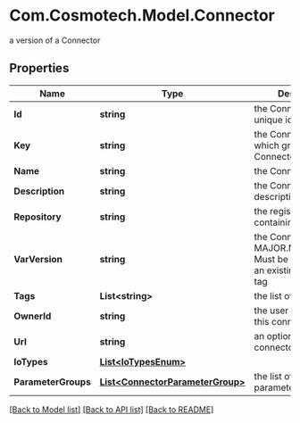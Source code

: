 # Com.Cosmotech.Model.Connector
a version of a Connector

## Properties

Name | Type | Description | Notes
------------ | ------------- | ------------- | -------------
**Id** | **string** | the Connector version unique identifier | [optional] [readonly] 
**Key** | **string** | the Connector key which group Connector versions | [optional] 
**Name** | **string** | the Connector name | [optional] 
**Description** | **string** | the Connector description | [optional] 
**Repository** | **string** | the registry repository containing the image | [optional] 
**VarVersion** | **string** | the Connector version MAJOR.MINOR.PATCH. Must be aligned with an existing repository tag | [optional] 
**Tags** | **List&lt;string&gt;** | the list of tags | [optional] 
**OwnerId** | **string** | the user id which own this connector version | [optional] [readonly] 
**Url** | **string** | an optional URL link to connector page | [optional] 
**IoTypes** | [**List&lt;IoTypesEnum&gt;**](IoTypesEnum.md) |  | [optional] 
**ParameterGroups** | [**List&lt;ConnectorParameterGroup&gt;**](ConnectorParameterGroup.md) | the list of connector parameters groups | [optional] 

[[Back to Model list]](../README.md#documentation-for-models) [[Back to API list]](../README.md#documentation-for-api-endpoints) [[Back to README]](../README.md)

